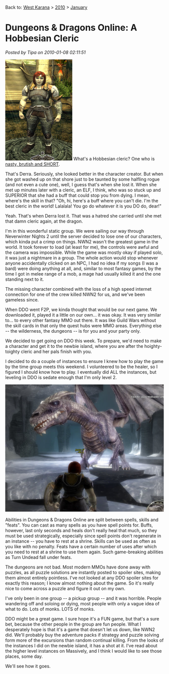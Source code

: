 Back to: [West Karana](/posts/westkarana.md) > [2010](/posts/2010/westkarana.md) > [January](./westkarana.md)
# Dungeons & Dragons Online: A Hobbesian Cleric

*Posted by Tipa on 2010-01-08 02:11:51*

![](../../../uploads/2010/01/dndclient-2010-01-07-22-38-06-21.jpg "Derra Tanglewood, Cleric. Dammit.") What's a Hobbesian cleric? One who is [nasty, brutish and SHORT](http://www.phrases.org.uk/meanings/254050.html). 

That's Derra. Seriously, she looked better in the character creator. But when she got washed up on that shore just to be taunted by some halfling rogue (and not even a cute one), well, I guess that's when she lost it. When she met up minutes later with a cleric, an ELF, I think, who was so stuck up and SUPERIOR that she had a buff that could stop you from dying. I mean, where's the skill in that? "Oh, hi, here's a buff where you can't die. I'm the best cleric in the world! Lalalala! You go do whatever it is you DO do, dear!"

Yeah. That's when Derra lost it. That was a hatred she carried until she met that damn cleric again, at the dragon.

I'm in this wonderful static group. We were sailing our way through Neverwinter Nights 2 until the server decided to lose one of our characters, which kinda put a crimp on things. NWN2 wasn't the greatest game in the world. It took forever to load (at least for me), the controls were awful and the camera was impossible. While the game was mostly okay if played solo, it was just a nightmare in a group. The whole action would stop whenever anyone accidentally clicked on an NPC, I had no idea if my songs (I was a bard) were doing anything at all, and, similar to most fantasy games, by the time I got in melee range of a mob, a mage had usually killed it and the one standing next to it.

The missing character combined with the loss of a high speed internet connection for one of the crew killed NWN2 for us, and we've been gameless since.

When DDO went F2P, we kinda thought that would be our next game. We downloaded it, played it a little on our own... it was okay. It was very similar to... to every other fantasy MMO out there. It was like Guild Wars without the skill cards in that only the quest hubs were MMO areas. Everything else -- the wilderness, the dungeons -- is for you and your party only.

We decided to get going on DDO this week. To prepare, we'd need to make a character and get it to the newbie island, where you are after the hoighty-toighty cleric and her pals finish with you.

I decided to do a couple of instances to ensure I knew how to play the game by the time group meets this weekend. I volunteered to be the healer, so I figured I should know how to play. I eventually did ALL the instances, but leveling in DDO is sedate enough that I'm only level 2.

![](../../../uploads/2010/01/dndclient-2010-01-07-23-21-11-49.jpg "I totally soloed this dragon.")

Abilities in Dungeons & Dragons Online are split between spells, skills and "feats". You can cast as many spells as you have spell points for. Buffs, however, last only seconds and heals don't really heal that much, so they must be used strategically, especially since spell points don't regenerate in an instance -- you have to rest at a shrine. Skills can be used as often as you like with no penalty. Feats have a certain number of uses after which you need to rest at a shrine to use them again. Such game-breaking abilities as Turn Undead fall under feats.

The dungeons are not bad. Most modern MMOs have done away with puzzles, as all puzzle solutions are instantly posted to spoiler sites, making them almost entirely pointless. I've not looked at any DDO spoiler sites for exactly this reason; I know almost nothing about the game. So it's really nice to come across a puzzle and figure it out on my own.

I've only been in one group -- a pickup group -- and it was horrible. People wandering off and soloing or dying, most people with only a vague idea of what to do. Lots of monks. LOTS of monks.

DDO might be a great game. I sure hope it's a FUN game, but that's a sure bet, because the other people in the group are fun people. What I desperately hope is that it's a game that doesn't let us down, like NWN2 did. We'll probably buy the adventure packs if strategy and puzzle solving form more of the excursions than random continual killing. From the looks of the instances I did on the newbie island, it has a shot at it. I've read about the higher level instances on Massively, and I think I would like to see those places, some day.

We'll see how it goes.

